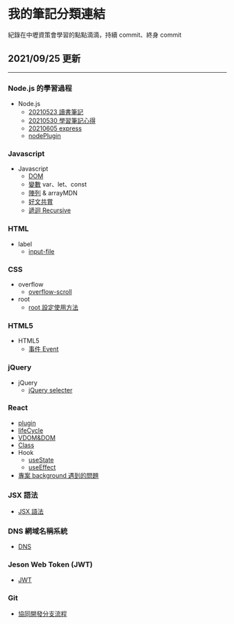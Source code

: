 # 我的筆記分類連結

紀錄在中壢資策會學習的點點滴滴，持續 commit、終身 commit

## 2021/09/25 更新

---

### Node.js 的學習過程

- Node.js
  - [20210523 讀書筆記](https://github.com/alexlin083/nodejs-mfee16/blob/master/tutorials/Note-Part1.md)
  - [20210530 學習筆記心得](https://github.com/alexlin083/nodejs-mfee16/blob/master/tutorials/Note-Part2.md)
  - [20210605 express](https://github.com/alexlin083/nodejs-mfee16/blob/master/tutorials/Note-Part3.md)
  - [nodePlugin](https://github.com/alexlin083/nodejs-mfee16/blob/master/tutorials/nodejs/nodePlugin.md)

### Javascript

- Javascript
  - [DOM](https://github.com/alexlin083/nodejs-mfee16/blob/master/tutorials/javascript/DOM.md)
  - [變數](https://github.com/alexlin083/nodejs-mfee16/blob/master/tutorials/javascript/variable.md) var、let、const
  - [陣列](https://github.com/alexlin083/nodejs-mfee16/blob/master/tutorials/javascript/array.md) & arrayMDN
  - [好文共賞](https://github.com/alexlin083/nodejs-mfee16/blob/master/tutorials/javascript/javascript.md)
  - [遞迴 Recursive](https://github.com/alexlin083/nodejs-mfee16/blob/master/tutorials/javascript/Recursive.md)

### HTML

- label
  - [input-file](https://github.com/alexlin083/nodejs-mfee16/blob/master/tutorials/HTML/input.md)

### CSS

- overflow
  - [overflow-scroll](https://github.com/alexlin083/nodejs-mfee16/blob/master/tutorials/CSS/scroll.md)
- root
  - [root 設定使用方法](https://github.com/alexlin083/nodejs-mfee16/blob/master/tutorials/CSS/root.md)

### HTML5

- HTML5
  - [事件 Event](https://github.com/alexlin083/nodejs-mfee16/tree/master/tutorials/HTML5)

### jQuery

- jQuery
  - [jQuery selecter](https://github.com/alexlin083/nodejs-mfee16/blob/master/tutorials/jQuery/DOMuse.md)

### React

- [plugin](https://github.com/alexlin083/nodejs-mfee16/blob/master/tutorials/react/plugin.md)
- [lifeCycle](https://github.com/alexlin083/nodejs-mfee16/blob/master/tutorials/react/lifeCycle.md)
- [VDOM&DOM](https://github.com/alexlin083/nodejs-mfee16/blob/master/tutorials/react/VDOMandDOM.md)
- [Class](https://github.com/alexlin083/nodejs-mfee16/blob/master/tutorials/react/class.md)
- Hook
  - [useState](https://github.com/alexlin083/nodejs-mfee16/blob/master/tutorials/react/useState.md)
  - [useEffect](https://github.com/alexlin083/nodejs-mfee16/blob/master/tutorials/react/useEffect.md)
- [專案 background 遇到的問題](https://github.com/alexlin083/nodejs-mfee16/blob/master/tutorials/react/reactBackground.md)

### JSX 語法

- [JSX 語法](https://github.com/alexlin083/nodejs-mfee16/blob/master/tutorials/JSX/jsx.md)

### DNS 網域名稱系統

- [DNS](https://github.com/alexlin083/nodejs-mfee16/blob/master/tutorials/DNS.md)

### Jeson Web Token (JWT)

- [JWT](https://github.com/alexlin083/nodejs-mfee16/blob/master/tutorials/JWT.md)

### Git

- [協同開發分支流程](https://github.com/alexlin083/nodejs-mfee16/blob/master/tutorials/Git/git.md)

